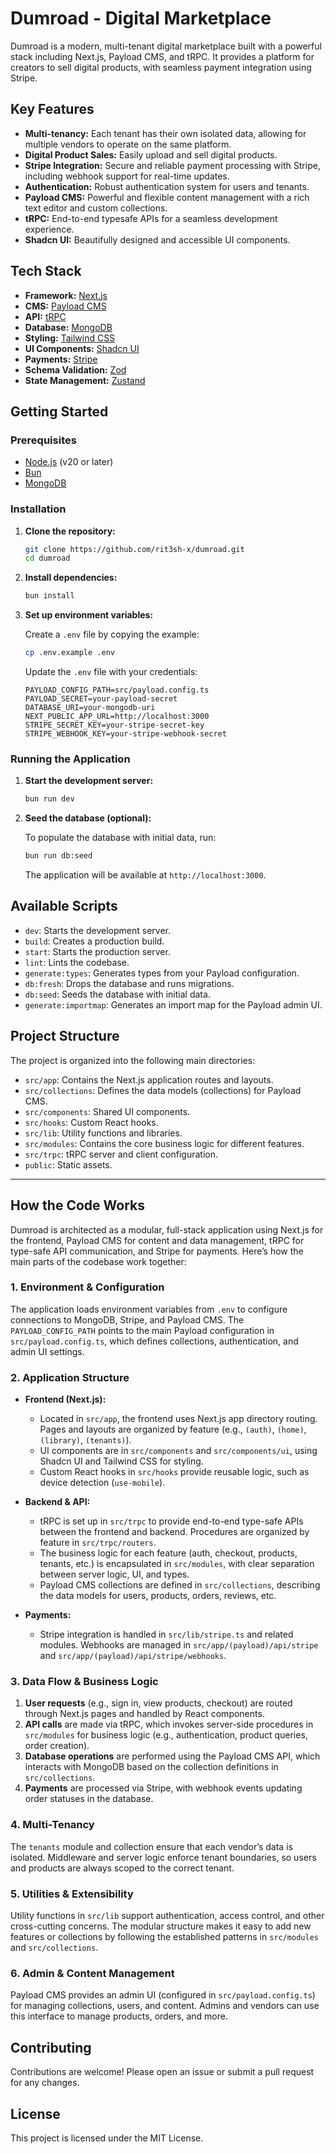 # Dumroad - Digital Marketplace

Dumroad is a modern, multi-tenant digital marketplace built with a powerful stack including Next.js, Payload CMS, and tRPC. It provides a platform for creators to sell digital products, with seamless payment integration using Stripe.

## Key Features

- **Multi-tenancy:** Each tenant has their own isolated data, allowing for multiple vendors to operate on the same platform.
- **Digital Product Sales:** Easily upload and sell digital products.
- **Stripe Integration:** Secure and reliable payment processing with Stripe, including webhook support for real-time updates.
- **Authentication:** Robust authentication system for users and tenants.
- **Payload CMS:** Powerful and flexible content management with a rich text editor and custom collections.
- **tRPC:** End-to-end typesafe APIs for a seamless development experience.
- **Shadcn UI:** Beautifully designed and accessible UI components.

## Tech Stack

- **Framework:** [Next.js](https://nextjs.org/)
- **CMS:** [Payload CMS](https://payloadcms.com/)
- **API:** [tRPC](https://trpc.io/)
- **Database:** [MongoDB](https://www.mongodb.com/)
- **Styling:** [Tailwind CSS](https://tailwindcss.com/)
- **UI Components:** [Shadcn UI](https://ui.shadcn.com/)
- **Payments:** [Stripe](https://stripe.com/)
- **Schema Validation:** [Zod](https://zod.dev/)
- **State Management:** [Zustand](https://zustand-demo.pmnd.rs/)

## Getting Started

### Prerequisites

- [Node.js](https://nodejs.org/en/) (v20 or later)
- [Bun](https://bun.sh/)
- [MongoDB](https://www.mongodb.com/try/download/community)

### Installation

1. **Clone the repository:**

   ```bash
   git clone https://github.com/rit3sh-x/dumroad.git
   cd dumroad
   ```

2. **Install dependencies:**

   ```bash
   bun install
   ```

3. **Set up environment variables:**

   Create a `.env` file by copying the example:

   ```bash
   cp .env.example .env
   ```

   Update the `.env` file with your credentials:

   ```
   PAYLOAD_CONFIG_PATH=src/payload.config.ts
   PAYLOAD_SECRET=your-payload-secret
   DATABASE_URI=your-mongodb-uri
   NEXT_PUBLIC_APP_URL=http://localhost:3000
   STRIPE_SECRET_KEY=your-stripe-secret-key
   STRIPE_WEBHOOK_KEY=your-stripe-webhook-secret
   ```

### Running the Application

1. **Start the development server:**

   ```bash
   bun run dev
   ```

2. **Seed the database (optional):**

   To populate the database with initial data, run:

   ```bash
   bun run db:seed
   ```

   The application will be available at `http://localhost:3000`.

## Available Scripts

- `dev`: Starts the development server.
- `build`: Creates a production build.
- `start`: Starts the production server.
- `lint`: Lints the codebase.
- `generate:types`: Generates types from your Payload configuration.
- `db:fresh`: Drops the database and runs migrations.
- `db:seed`: Seeds the database with initial data.
- `generate:importmap`: Generates an import map for the Payload admin UI.

## Project Structure

The project is organized into the following main directories:

- `src/app`: Contains the Next.js application routes and layouts.
- `src/collections`: Defines the data models (collections) for Payload CMS.
- `src/components`: Shared UI components.
- `src/hooks`: Custom React hooks.
- `src/lib`: Utility functions and libraries.
- `src/modules`: Contains the core business logic for different features.
- `src/trpc`: tRPC server and client configuration.
- `public`: Static assets.


---

## How the Code Works

Dumroad is architected as a modular, full-stack application using Next.js for the frontend, Payload CMS for content and data management, tRPC for type-safe API communication, and Stripe for payments. Here’s how the main parts of the codebase work together:

### 1. Environment & Configuration

The application loads environment variables from `.env` to configure connections to MongoDB, Stripe, and Payload CMS. The `PAYLOAD_CONFIG_PATH` points to the main Payload configuration in `src/payload.config.ts`, which defines collections, authentication, and admin UI settings.

### 2. Application Structure

- **Frontend (Next.js):**
  - Located in `src/app`, the frontend uses Next.js app directory routing. Pages and layouts are organized by feature (e.g., `(auth)`, `(home)`, `(library)`, `(tenants)`).
  - UI components are in `src/components` and `src/components/ui`, using Shadcn UI and Tailwind CSS for styling.
  - Custom React hooks in `src/hooks` provide reusable logic, such as device detection (`use-mobile`).

- **Backend & API:**
  - tRPC is set up in `src/trpc` to provide end-to-end type-safe APIs between the frontend and backend. Procedures are organized by feature in `src/trpc/routers`.
  - The business logic for each feature (auth, checkout, products, tenants, etc.) is encapsulated in `src/modules`, with clear separation between server logic, UI, and types.
  - Payload CMS collections are defined in `src/collections`, describing the data models for users, products, orders, reviews, etc.

- **Payments:**
  - Stripe integration is handled in `src/lib/stripe.ts` and related modules. Webhooks are managed in `src/app/(payload)/api/stripe` and `src/app/(payload)/api/stripe/webhooks`.

### 3. Data Flow & Business Logic

1. **User requests** (e.g., sign in, view products, checkout) are routed through Next.js pages and handled by React components.
2. **API calls** are made via tRPC, which invokes server-side procedures in `src/modules` for business logic (e.g., authentication, product queries, order creation).
3. **Database operations** are performed using the Payload CMS API, which interacts with MongoDB based on the collection definitions in `src/collections`.
4. **Payments** are processed via Stripe, with webhook events updating order statuses in the database.

### 4. Multi-Tenancy

The `tenants` module and collection ensure that each vendor’s data is isolated. Middleware and server logic enforce tenant boundaries, so users and products are always scoped to the correct tenant.

### 5. Utilities & Extensibility

Utility functions in `src/lib` support authentication, access control, and other cross-cutting concerns. The modular structure makes it easy to add new features or collections by following the established patterns in `src/modules` and `src/collections`.

### 6. Admin & Content Management

Payload CMS provides an admin UI (configured in `src/payload.config.ts`) for managing collections, users, and content. Admins and vendors can use this interface to manage products, orders, and more.

## Contributing

Contributions are welcome! Please open an issue or submit a pull request for any changes.

## License

This project is licensed under the MIT License.